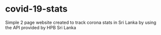 # covid-19-stats
Simple 2 page website created to track corona stats in Sri Lanka by using the API provided by HPB Sri Lanka

